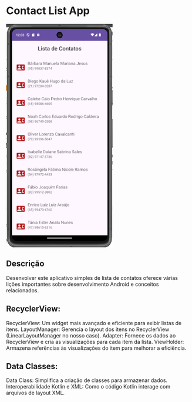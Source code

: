 # Contact List App

![Contact List](https://github.com/devgalassini/ListContactsApp/blob/master/ContactList.png)

## Descrição

Desenvolver este aplicativo simples de lista de contatos oferece várias lições importantes sobre desenvolvimento Android e conceitos relacionados.

## RecyclerView:
RecyclerView: Um widget mais avançado e eficiente para exibir listas de itens.
LayoutManager: Gerencia o layout dos itens no RecyclerView (LinearLayoutManager no nosso caso).
Adapter: Fornece os dados ao RecyclerView e cria as visualizações para cada item da lista.
ViewHolder: Armazena  referências às visualizações do item para melhorar a eficiência.

## Data Classes:
Data Class: Simplifica a criação de classes para armazenar dados.
Interoperabilidade Kotlin e XML: Como o código Kotlin interage com arquivos de layout XML.
